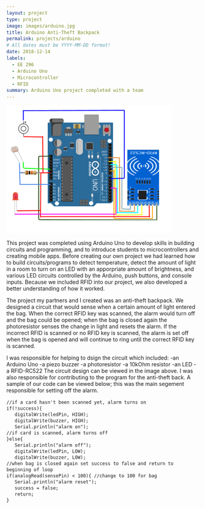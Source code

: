 ```yaml
---
layout: project
type: project
image: images/arduino.jpg
title: Arduino Anti-Theft Backpack
permalink: projects/arduino
# All dates must be YYYY-MM-DD format!
date: 2018-12-14
labels:
  - EE 296
  - Arduino Uno
  - Microcontroller
  - RFID
summary: Arduino Uno project completed with a team
---
```


<img class="ui medium right floated rounded image" src="../images/circuit_diagram.png">

This project was completed using Arduino Uno to develop skills in building circuits and programming, and to introduce students to microcontrollers and creating mobile apps. Before creating our own project we had learned how to build circuits/programs to detect temperature, detect the amount of light in a room to turn on an LED with an apporpriate amount of brightness, and various LED circuits controlled by the Arduino, push buttons, and console inputs. Because we included RFID into our project, we also developed a better understanding of how it worked.

The project my partners and I created was an anti-theft backpack. We designed a circuit that would sense when a certain amount of light entered the bag. When the correct RFID key was scanned, the alarm would turn off and the bag could be opened; when the bag is closed again the photoresistor senses the change in light and resets the alarm. If the incorrect RFID is scanned or no RFID key is scanned, the alarm is set off when the bag is opened and will continue to ring until the correct RFID key is scanned. 

I was responsible for helping to dsign the circuit which included: 
  -an Arduino Uno
  -a piezo buzzer
  -a photoresistor
  -a 10kOhm resistor
  -an LED
  -a RFID-RC522
The circuit design can be viewed in the image above. I was also responsible for contributing to the program for the anti-theft back. A sample of our code can be viewed below; this was the main segement responsible for setting off the alarm.

```
//if a card hasn't been scanned yet, alarm turns on
if(!success){
   digitalWrite(ledPin, HIGH);
   digitalWrite(buzzer, HIGH);
   Serial.println("alarm on");
//if card is scanned, alarm turns off
}else{
   Serial.println("alarm off");
   digitalWrite(ledPin, LOW);  
   digitalWrite(buzzer, LOW);
//when bag is closed again set success to false and return to beginning of loop
if(analogRead(sensePin) < 100){ //change to 100 for bag
   Serial.println("alarm reset");
   success = false;
   return;
}
  ```
